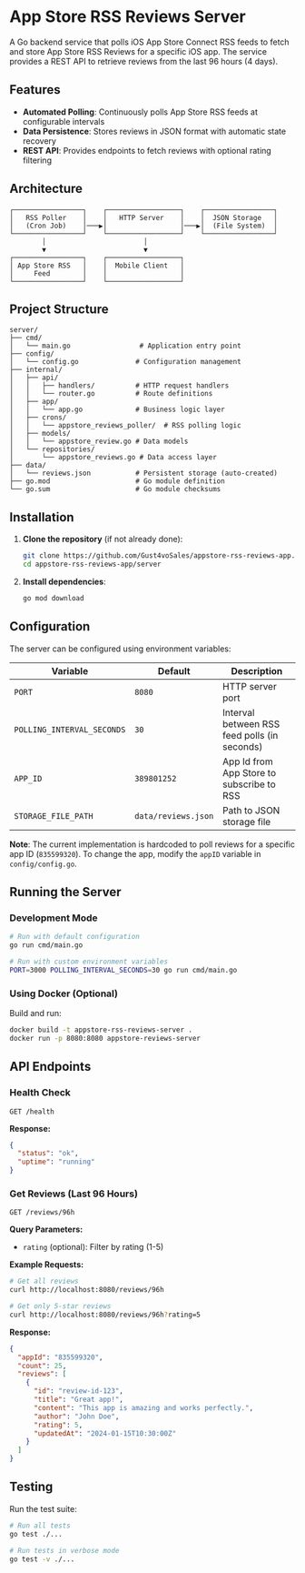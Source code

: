 # App Store RSS Reviews Server

A Go backend service that polls iOS App Store Connect RSS feeds to fetch and store App Store RSS Reviews for a specific iOS app. The service provides a REST API to retrieve reviews from the last 96 hours (4 days).

## Features

- **Automated Polling**: Continuously polls App Store RSS feeds at configurable intervals
- **Data Persistence**: Stores reviews in JSON format with automatic state recovery
- **REST API**: Provides endpoints to fetch reviews with optional rating filtering

## Architecture

```
┌─────────────────┐    ┌──────────────────┐    ┌─────────────────┐
│   RSS Poller    │    │   HTTP Server    │    │  JSON Storage   │
│   (Cron Job)    │───▶│                  │───▶│  (File System)  │
└─────────────────┘    └──────────────────┘    └─────────────────┘
        │                        │
        ▼                        ▼
┌─────────────────┐    ┌──────────────────┐
│ App Store RSS   │    │  Mobile Client   │
│     Feed        │    │                  │
└─────────────────┘    └──────────────────┘
```

## Project Structure

```
server/
├── cmd/
│   └── main.go                 # Application entry point
├── config/
│   └── config.go              # Configuration management
├── internal/
│   ├── api/
│   │   ├── handlers/          # HTTP request handlers
│   │   └── router.go          # Route definitions
│   ├── app/
│   │   └── app.go             # Business logic layer
│   ├── crons/
│   │   └── appstore_reviews_poller/  # RSS polling logic
│   ├── models/
│   │   └── appstore_review.go # Data models
│   └── repositories/
│       └── appstore_reviews.go # Data access layer
├── data/
│   └── reviews.json           # Persistent storage (auto-created)
├── go.mod                     # Go module definition
└── go.sum                     # Go module checksums
```

## Installation

1. **Clone the repository** (if not already done):

   ```bash
   git clone https://github.com/Gust4voSales/appstore-rss-reviews-app.git
   cd appstore-rss-reviews-app/server
   ```

2. **Install dependencies**:
   ```bash
   go mod download
   ```

## Configuration

The server can be configured using environment variables:

| Variable                   | Default             | Description                                  |
| -------------------------- | ------------------- | -------------------------------------------- |
| `PORT`                     | `8080`              | HTTP server port                             |
| `POLLING_INTERVAL_SECONDS` | `30`                | Interval between RSS feed polls (in seconds) |
| `APP_ID`                   | `389801252`         | App Id from App Store to subscribe to RSS    |
| `STORAGE_FILE_PATH`        | `data/reviews.json` | Path to JSON storage file                    |

**Note**: The current implementation is hardcoded to poll reviews for a specific app ID (`835599320`). To change the app, modify the `appID` variable in `config/config.go`.

## Running the Server

### Development Mode

```bash
# Run with default configuration
go run cmd/main.go

# Run with custom environment variables
PORT=3000 POLLING_INTERVAL_SECONDS=30 go run cmd/main.go
```

### Using Docker (Optional)

Build and run:

```bash
docker build -t appstore-rss-reviews-server .
docker run -p 8080:8080 appstore-reviews-server
```

## API Endpoints

### Health Check

```
GET /health
```

**Response:**

```json
{
  "status": "ok",
  "uptime": "running"
}
```

### Get Reviews (Last 96 Hours)

```
GET /reviews/96h
```

**Query Parameters:**

- `rating` (optional): Filter by rating (1-5)

**Example Requests:**

```bash
# Get all reviews
curl http://localhost:8080/reviews/96h

# Get only 5-star reviews
curl http://localhost:8080/reviews/96h?rating=5
```

**Response:**

```json
{
  "appId": "835599320",
  "count": 25,
  "reviews": [
    {
      "id": "review-id-123",
      "title": "Great app!",
      "content": "This app is amazing and works perfectly.",
      "author": "John Doe",
      "rating": 5,
      "updatedAt": "2024-01-15T10:30:00Z"
    }
  ]
}
```

## Testing

Run the test suite:

```bash
# Run all tests
go test ./...

# Run tests in verbose mode
go test -v ./...
```
